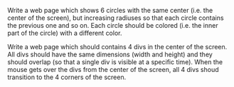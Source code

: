 Write a web page which shows 6 circles with the same center (i.e. the center of the screen), but increasing radiuses so that each circle 
contains the previous one and so on. Each circle should be colored (i.e. the inner part of the circle) with a different color.

Write a web page which should contains 4 divs in the center of the screen. All divs should have the same dimensions (width and height) and 
they should overlap (so that a single div is visible at a specific time). When the mouse gets over the divs from the center of the screen, 
all 4 divs shoud transition to the 4 corners of the screen.
